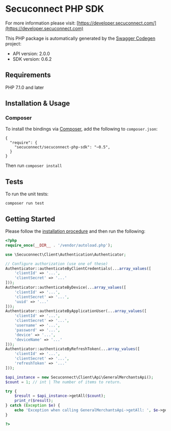 # Secuconnect PHP SDK

For more information please visit: [https://developer.secuconnect.com/](https://developer.secuconnect.com)

This PHP package is automatically generated by the [Swagger Codegen](https://github.com/swagger-api/swagger-codegen) project:

- API version: 2.0.0
- SDK version: 0.6.2

## Requirements

PHP 7.1.0 and later

## Installation & Usage
### Composer

To install the bindings via [Composer](http://getcomposer.org/), add the following to `composer.json`:

```
{
  "require": {
    "secuconnect/secuconnect-php-sdk": "~0.5",
  }
}
```

Then run `composer install`

## Tests

To run the unit tests:

```
composer run test
```

## Getting Started

Please follow the [installation procedure](#installation--usage) and then run the following:

```php
<?php
require_once(__DIR__ . '/vendor/autoload.php');

use \Secuconnect\Client\Authentication\Authenticator;

// Configure authorization (use one of these)
Authenticator::authenticateByClientCredentials(...array_values([
    'clientId' => '...',
    'clientSecret' => '...'
]));
Authenticator::authenticateByDevice(...array_values([
    'clientId' => '...',
    'clientSecret' => '...',
    'uuid' => '...'
]));
Authenticator::authenticateByApplicationUser(...array_values([
    'clientId' => '...',
    'clientSecret' => '...',
    'username' => '...',
    'password' => '...',
    'device' => '...',
    'deviceName' => '...'
]));
Authenticator::authenticateByRefreshToken(...array_values([
    'clientId' => '...',
    'clientSecret' => '...',
    'refreshToken' => '...'
]));

$api_instance = new Secuconnect\Client\Api\GeneralMerchantsApi();
$count = 1; // int | The number of items to return.

try {
    $result = $api_instance->getAll($count);
    print_r($result);
} catch (Exception $e) {
    echo 'Exception when calling GeneralMerchantsApi->getAll: ', $e->getMessage(), PHP_EOL;
}

?>
```
